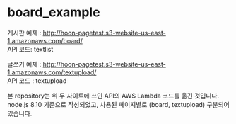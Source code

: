 # board_example
게시판 예제 : http://hoon-pagetest.s3-website-us-east-1.amazonaws.com/board/  
API 코드: textlist

글쓰기 예제 : http://hoon-pagetest.s3-website-us-east-1.amazonaws.com/textupload/  
API 코드 : textupload

본 repository는 위 두 사이트에 쓰인 API의 AWS Lambda 코드를 옮긴 것입니다.  
node.js 8.10 기준으로 작성되었고, 사용된 페이지별로 (board, textupload) 구분되어있습니다.
